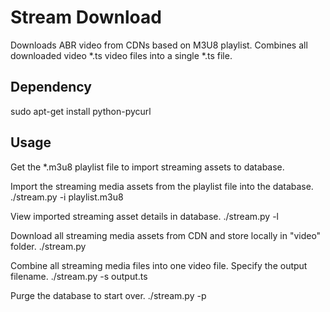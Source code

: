 # Stream Download
Downloads ABR video from CDNs based on M3U8 playlist. 
Combines all downloaded video \*.ts video files into a single \*.ts file. 

## Dependency
sudo apt-get install python-pycurl

## Usage
Get the \*.m3u8 playlist file to import streaming assets to database.

Import the streaming media assets from the playlist file into the database.
./stream.py -i playlist.m3u8

View imported streaming asset details in database.
./stream.py -l

Download all streaming media assets from CDN and store locally in "video" folder.
./stream.py

Combine all streaming media files into one video file. Specify the output filename.
./stream.py -s output.ts

Purge the database to start over.
./stream.py -p
